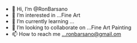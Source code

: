 - 👋 Hi, I’m @RonBarsano
- 👀 I’m interested in ...Fine Art
- 🌱 I’m currently learning ...
- 💞️ I’m looking to collaborate on ...Fine Art Painting
- 📫 How to reach me ...ronbarsano@gmail.om

<!---
RonBarsano/RonBarsano is a ✨ special ✨ repository because its `README.md` (this file) appears on your GitHub profile.
You can click the Preview link to take a look at your changes.
--->
